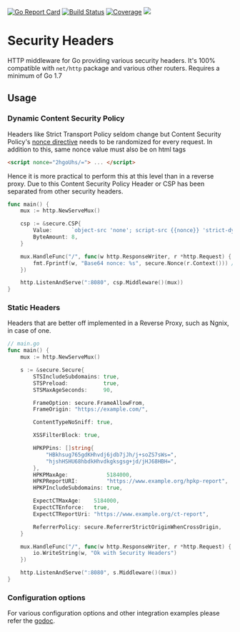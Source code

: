 [![Go Report Card](https://goreportcard.com/badge/github.com/srikrsna/security-headers)](https://goreportcard.com/report/github.com/srikrsna/security-headers) [![Build Status](https://travis-ci.org/srikrsna/security-headers.svg?branch=master)](https://travis-ci.org/srikrsna/security-headers) [![Coverage](http://gocover.io/_badge/github.com/srikrsna/security-headers)](http://gocover.io/github.com/srikrsna/security-headers)
<a href="https://godoc.org/github.com/srikrsna/security-headers"><img src="https://img.shields.io/badge/godoc-reference-blue.svg"></a>

# Security Headers

HTTP middleware for Go providing various security headers. It's 100% compatible with `net/http` package and various other routers. Requires a minimum of Go 1.7

## Usage

### Dynamic Content Security Policy

Headers like Strict Transport Policy seldom change but Content Security Policy's [nonce directive](https://csp.withgoogle.com/docs/strict-csp.html) needs to be randomized for every request. In addition to this, same nonce value must also be on html tags

```html
<script nonce="2hgoUhs/="> ... </script>
```

Hence it is more practical to perform this at this level than in a reverse proxy. Due to this Content Security Policy Header or CSP has been separated from other security headers.

```go
func main() {
    mux := http.NewServeMux()

    csp := &secure.CSP{
        Value:      `object-src 'none'; script-src {{nonce}} 'strict-dynamic'; base-uri 'self'; report-uri https://example.com/_csp;`,
        ByteAmount: 8,
    }

    mux.HandleFunc("/", func(w http.ResponseWriter, r *http.Request) {
        fmt.Fprintf(w, "Base64 nonce: %s", secure.Nonce(r.Context())) // secure.Nonce(context.Context) returns Nonce associated with the present request Object
    })

    http.ListenAndServe(":8080", csp.Middleware()(mux))
}
```

### Static Headers

Headers that are better off implemented in a Reverse Proxy, such as Ngnix, in case of one.

```go
// main.go
func main() {
    mux := http.NewServeMux()

    s := &secure.Secure{
        STSIncludeSubdomains: true,
        STSPreload:           true,
        STSMaxAgeSeconds:     90,

        FrameOption: secure.FrameAllowFrom,
        FrameOrigin: "https://example.com/",

        ContentTypeNoSniff: true,

        XSSFilterBlock: true,

        HPKPPins: []string{
            "HBkhsug765gdKHhvdj6jdb7jJh/j+soZS7sWs=",
            "hjshHSHU68hbdkHhvdkgksgsg+jd/jHJ68HBH=",
        },
        HPKPMaxAge:            5184000,
        HPKPReportURI:         "https://www.example.org/hpkp-report",
        HPKPIncludeSubdomains: true,

        ExpectCTMaxAge:    5184000,
        ExpectCTEnforce:   true,
        ExpectCTReportUri: "https://www.example.org/ct-report",

        ReferrerPolicy: secure.ReferrerStrictOriginWhenCrossOrigin,
    }

    mux.HandleFunc("/", func(w http.ResponseWriter, r *http.Request) {
        io.WriteString(w, "Ok with Security Headers")
    })

    http.ListenAndServe(":8080", s.Middleware()(mux))
}
```

### Configuration options

For various configuration options and other integration examples please refer the [godoc](https://godoc.org/github.com/srikrsna/security-headers).
